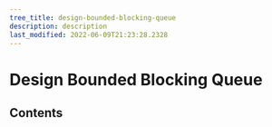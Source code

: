 ```yaml
---
tree_title: design-bounded-blocking-queue
description: description
last_modified: 2022-06-09T21:23:28.2328
---
```


# Design Bounded Blocking Queue

## Contents
